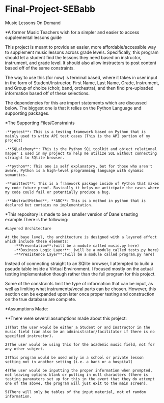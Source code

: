 # Final-Project-SEBabb

Music Lessons On Demand

*A former Music Teachers wish for a simpler and easier to access supplemental lessons guide

This project is meant to provide an easier, more affordable/accessible way to supplement music lessons across grade levels. Specifically, this program should let a student find the lessons they need based on instructor, instrument, and grade level. It should also allow instructors to post content based off of the same constraints.

The way to use this (for now) is terminal based, where it takes in user input in the form of Student/Instructor, First Name, Last Name, Grade, Instrument, and Group of choice (choir, band, orchestra), and then find pre-uploaded information based off of these selections.

The dependencies for this are import statements which are discussed below. The biggest one is that it relies on the Python Language and supporting packages.

*The Supporting Files/Constraints


    -**pytest**: This is a testing framework based on Python that is mainly used to write API test cases (This is the API portion of my project)

    -**SQLalchemy**: This is the Python SQL toolkit and object relational mapper I used in my project to help me utilize SQL without connecting straight to SQlite browser.

    -**python**: This one is self explanatory, but for those who aren't aware, Python is a high-level programming language with dynamic semantics.

    -**unittest**: This is a framework package inside of Python that makes my code future proof. Basically it helps me anticipate the cases where my code could fail or potentially produce a bug.

    -**AbstractMethod**, **ABC**: This is a method in python that is declared but contains no implementation. 

*This repository is made to be a smaller version of Dane's testing example.There is the following:

    #Layered Architecture

    At the base level, the architecture is designed with a layered effect which include these elements:
        -**Presentation**:(will be a module called music.py here)
        -**Business Logic Layer**: (will be a module called tests.py here)
        -**Presistence Layer**:(will be a module called program.py here)

Instead of connecting straight to an SQlite browser, I attempted to build a pseudo table inside a Virtual Environment. I focused mostly on the actual testing implementation though rather than the full program for this project.

Some of the constraints limit the type of information that can be input, as well as limiting what instruments/vocal parts can be chosen. However, this section can be expanded upon later once proper testing and construction on the true database are complete. 


*Assumptions Made:

**There were several assumptions made about this project:

    1)That the user would be either a Student or and Instructor in the music field (can also be an administrator/facilitator if there is no specified instructor).

    2)The user would be using this for the academic music field, not for any other subject.

    3)This program would be used only in a school or private lesson setting not in another setting (i.e. a bank or a hospital)

    4)The user would be inputting the proper information when prompted, not leaving options blank or putting in null characters (there is testing paramaters set up for this in the event that they do attempt one of the above, the program will just exit to the main screen).

    5)There will only be tables of the input material, not of random information.